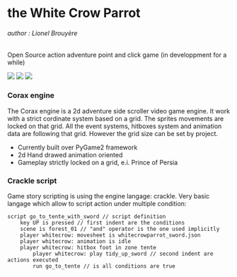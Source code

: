 # the White Crow Parrot
###### author : Lionel Brouyère
Open Source action adventure point and click game (in developpment for a while)

![](https://raw.githubusercontent.com/luckylyk/pygame_game/master/screenshots/capture1.png)
![](https://raw.githubusercontent.com/luckylyk/pygame_game/master/screenshots/capture2.png)
![](https://raw.githubusercontent.com/luckylyk/pygame_game/master/screenshots/capture3.png)

### Corax engine
The Corax engine is a 2d adventure side scroller video game engine. It work with a strict cordinate system based on a grid. The sprites movements are locked on that grid. All the event systems, hitboxes system and animation data are following that grid. However the grid size can be set by project.
- Currently built over PyGame2 framework
- 2d Hand drawed animation oriented
- Gameplay strictly locked on a grid, e.i. Prince of Persia

### Crackle script
Game story scripting is using the engine langage: crackle.  Very basic langage which allow to script action under multiple condition:
```
script go_to_tente_with_sword // script definition
    key UP is pressed // first indent are the conditions
    scene is forest_01 // "and" operator is the one used implicitly
    player whitecrow: movesheet is whitecrowparrot_sword.json
    player whitecrow: animation is idle
    player whitecrow: hitbox foot in zone tente
        player whitecrow: play tidy_up_sword // second indent are actions executed
        run go_to_tente // is all conditions are true
```